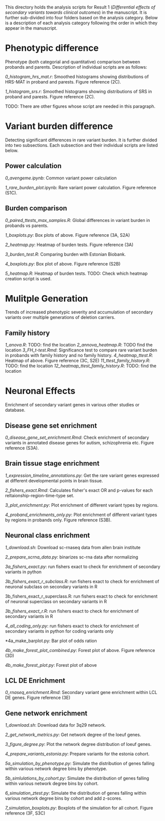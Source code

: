 This directory holds the analysis scripts for Result 1 (*Differential effects of secondary variants towards clinical outcomes*) in the manuscript. It is further sub-divided into four folders based on the analysis category. Below is a description of each analysis category following the order in which they appear in the manuscript.

# Phenotypic difference  
Phenotype (both categorial and quantitative) comparison between probands and parents. Description of individual scripts are as follows:

*0_histogram_hrs_mat.r*: Smoothed histograms showing distributions of HRS-MAT in proband and parests. Figure reference (2C).

*1_histogram_srs.r*: Smoothed histograms showing distributions of SRS in proband and parests. Figure reference (2C). 

TODO: There are other figures whose script are needed in this paragraph.

# Variant burden difference
Detecting significant differences in rare variant burden. It is further divided into two subsections. Each subsection and their individual scripts are listed below.

## Power calculation
*0_avengeme.ipynb*: Common variant power calculation
 
*1_rare_burden_plot*.ipynb: Rare variant power calculation. Figure reference (S1C).

## Burden comparison
*0_paired_ttests_max_samples.R*: Global differences in variant burden in probands vs parents. 

*1_boxplots.py*: Box plots of above. Figure reference (3A, S2A)

*2_heatmap.py*: Heatmap of burden tests. Figure reference (3A)

*3_burden_test.R*: Comparing burden with Estonian Biobank. 

*4_boxplots.py*: Box plot of above. Figure reference (S2B)

*5_heatmap.R*: Heatmap of burden tests. TODO: Check which heatmap creation script is used.

# Mulitple Generation
Trends of increased phenotypic severity and accumulation of secondary variants over multiple generations of deletion carriers.

## Family history
*1_anova.R*: TODO: find the location
*2_annova_heatmap.R*: TODO find the location
*3_FH_t-test.Rmd*: Significance test to compare rare variant burden in probands with family history and no family history. 
*4_heatmap_ttest.R*: Heatmap of above. Figure reference (3C, S2E)
*11_ttest_family_history.R*: TODO: find the location
*12_heatmap_ttest_family_history.R*: TODO: find the location

# Neuronal Effects
Enrichment of secondary variant genes in various other studies or database. 

## Disease gene set enrichment
*0_disease_gene_set_enrichment.Rmd*: Check enrichment of secondary variants in annotated disease genes for autism, schizophrenia etc.  Figure reference (S3A).


## Brain tissue stage enrichment
*1_expression_timeline_annotations.py*: Get the rare variant genes expressed at different developmental points in brain tissue.

*2_fishers_exact.Rmd*: Calculates fisher's exact OR and p-values for each reltaionship-region-time-type set.

*3_plot_enrichment.py*: Plot enrichment of different variant types by regions.

*4_proband_enrichments_only.py*: Plot enrichment of different variant types by regions in probands only. Figure reference (S3B).

## Neuronal class enrichment
*1_download.sh*: Download sc-rnaseq data from allen brain institute

*2_prepare_scrna_data.py*: binarizes sc-rna data after normalizing

*3a_fishers_exact.py*: run fishers exact to check for enrichment of secondary variants in python

*3b_fishers_exact_r_subclass.R*: run fishers exact to check for enrichment of neuronal subclass on secondary variants in R

3b_fishers_exact_r_superclass.R: run fishers exact to check for enrichment of neuronal superclass on secondary variants in R

*3b_fishers_exact_r.R*: run fishers exact to check for enrichment of secondary variants in R

*4_all_coding_only.py*: run fishers exact to check for enrichment of secondary variants in python for coding variants only

*4a_make_barplot.py: Bar plot of odds ration

*4b_make_forest_plot_combined.py*: Forest plot of above. Figure reference (3D)

*4b_make_forest_plot.py*: Forest plot of above

## LCL DE Enrichment
*0_rnaseq_enrichment.Rmd*: Secondary variant gene enrichment within LCL DE genes. Figure reference (3E)

## Gene network enrichment
*1_download.sh*: Download data for 3q29 network.

*2_get_network_metrics.py*: Get network degree of the loeuf genes. 

*3_figure_degree.py*: Plot the network degree distribution of loeuf genes. 

*4_prepare_variants_estonia.py*: Prepare variants for the estonia cohort.

*5a_simulation_by_phenotype.py*: Simulate the distribution of genes falling within various network degree bins by phenotype. 

*5b_simlulations_by_cohort.py*: Simulate the distribution of genes falling within various network degree bins by cohort.

*6_simulation_ztest.py*: Simulate the distribution of genes falling within various network degree bins by cohort and add z-scores.

*7_simulation_boxplots.py*: Boxplots of the simulation for all cohort. Figure reference (3F, S3C)

